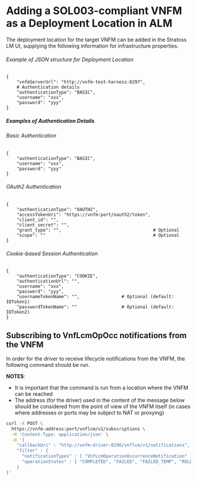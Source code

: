 # Adding a SOL003-compliant VNFM as a Deployment Location in ALM

The deployment location for the target VNFM can be added in the Stratoss LM UI, supplying the following information for infrastructure properties.

###### Example of JSON structure for Deployment Location
```jsonc
{
    "vnfmServerUrl": "http://vnfm-test-harness:8297",
    # Authentication details
    "authenticationType": "BASIC",
    "username": "xxx",
    "password": "yyy"
}
```

##### Examples of Authentication Details

###### Basic Authentication

```jsonc
{
    "authenticationType": "BASIC",
    "username": "xxx",
    "password": "yyy"
}
```

###### OAuth2 Authentication

```jsonc
{
    "authenticationType": "OAUTH2",
    "accessTokenUri": "https://vnfm:port/oauth2/token",
    "client_id": "",
    "client_secret": "",
    "grant_type": "",                                   # Optional
    "scope": ""                                         # Optional
}
```

###### Cookie-based Session Authentication

```jsonc
{
    "authenticationType": "COOKIE",
    "authenticationUrl": "",
    "username": "xxx",
    "password": "yyy",
    "usernameTokenName": "",                # Optional (default: IDToken1)
    "passwordTokenName": ""                 # Optional (default: IDToken2)
}
```

## Subscribing to VnfLcmOpOcc notifications from the VNFM

In order for the driver to receive lifecycle notifications from the VNFM, the following command should be run.

**NOTES**:
- It is important that the command is run from a location where the VNFM can be reached
- The address (for the driver) used in the content of the message below should be considered from the point of view of the VNFM itself (in cases where addresses or ports may be subject to NAT or proxying) 

```bash
curl -X POST \
  https://vnfm-address:port/vnflcm/v1/subscriptions \
  -H 'Content-Type: application/json' \
  -d '{
    "callbackUri" : "http://vnfm-driver:8296/vnflcm/v1/notifications",
    "filter" : {
      "notificationTypes" : [ "VnfLcmOperationOccurrenceNotification" ],
      "operationStates" : [ "COMPLETED", "FAILED", "FAILED_TEMP", "ROLLED_BACK" ]
    }
}'
```